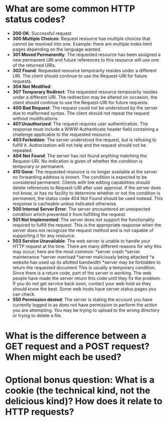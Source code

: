 # What are some common HTTP status codes?
* **200 OK**: Successful request
* **300 Multiple Choices**: Request resource has multiple choices that cannot be resolved into one.  Example: there are multiple index.html pages depending on the language wanted.
* **301 Moved Permanently**: The requested resource has been assigned a new permanent URI and future references to this resource will use one of the returned URIs.
* **302 Found**: Requested resource temporarily resides under a different URI.  The client should continue to use the Request-URI for future requests.
* **304 Not Modified**: 
* **307 Temporary Redirect**: The requested resource temporarily resides under a different URI.  The redirection may be altered on occasion, the client should continue to use the Request-URI for future requests.  
* **400 Bad Request**: The request could not be understood by the server due to malformed syntax.  The client should not repeat the request without modifications. 
* **401 Unauthorized**: The request requires user authentication.  The response must include a WWW-Authenticate header field containing a challenge applicable to the requested resource.
* **403 Forbidden**: The server understood the request, but is refusing to fulfill it.  Authorization will not help and the request should not be repeated.
* **404 Not Found**: The server has not found anything matching the Request-URI.  No indication is given of whether the condition is temporary or permanent.
* **410 Gone**: The requested resource is no longer available at the server no forwarding address is known.  The condition is expected to be considered permanent.  Clients with link editing capabilities should delete references to Request-URI after user approval.  If the server does not know, or has no facility to determine whether or not the condition is permanent, the status code 404 Not Found should be used instead.  This response is cacheable unless indicated otherwise.
* **500 Internal Server Error**: The server encountered an unexpected condition which prevented it from fulfilling the request.
* **501 Not Implemented**: The server does not support the functionality required to fulfill the request.  This is the appropriate response when the server does not recognize the request method and is not capable of supporting it for any resource.
* **503 Service Unavailable**: The web server is unable to handle your HTTP request at the time.  There are many different reasons for why this may occur; here are the most common:
  *server crash
  *server maintenance
  *server overload
  *server maliciously being attacked
  *a website has used up its allotted bandwidth
  *server may be forbidden to return the requested document
This is usually a temporary condition.  Since there is a return code, part of the server is working.  The web people have made the server return this code until they fix the problem.
If you do not get service back soon, contact your web host as they should know the best.  Some web hosts have server status pages you can check.
* **550 Permission denied**: The server is stating the account you have currently logged in as does not have permission to perform the action you are attempting.  You may be trying to upload to the wrong directory or trying to delete a file.

# What is the difference between a GET request and a POST request? When might each be used?


# Optional bonus question: What is a cookie (the technical kind, not the delicious kind)? How does it relate to HTTP requests?